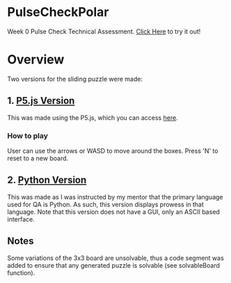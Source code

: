 # PulseCheckPolar
Week 0 Pulse Check Technical Assessment.
[Click Here](https://editor.p5js.org/BasselOmari/full/Y_k4jqAqJ) to try it out!

# Overview
Two versions for the sliding puzzle were made:
## 1. [P5.js Version](https://editor.p5js.org/BasselOmari/sketches/Y_k4jqAqJ)
This was made using the P5.js, which you can access [here](https://editor.p5js.org/BasselOmari/full/Y_k4jqAqJ).
### How to play
User can use the arrows or WASD to move around the boxes. Press 'N' to reset to a new board.

## 2. [Python Version](https://github.com/BaselOmari/PulseCheckPolar/blob/main/SlidingPuzzlePython.py)

This was made as I was instructed by my mentor that the primary language used for QA is Python. As such, this version displays prowess in that language. Note that this version does not have a GUI, only an ASCII based interface.



## Notes
Some variations of the 3x3 board are unsolvable, thus a code segment was added to ensure that any generated puzzle is solvable (see solvableBoard function).
